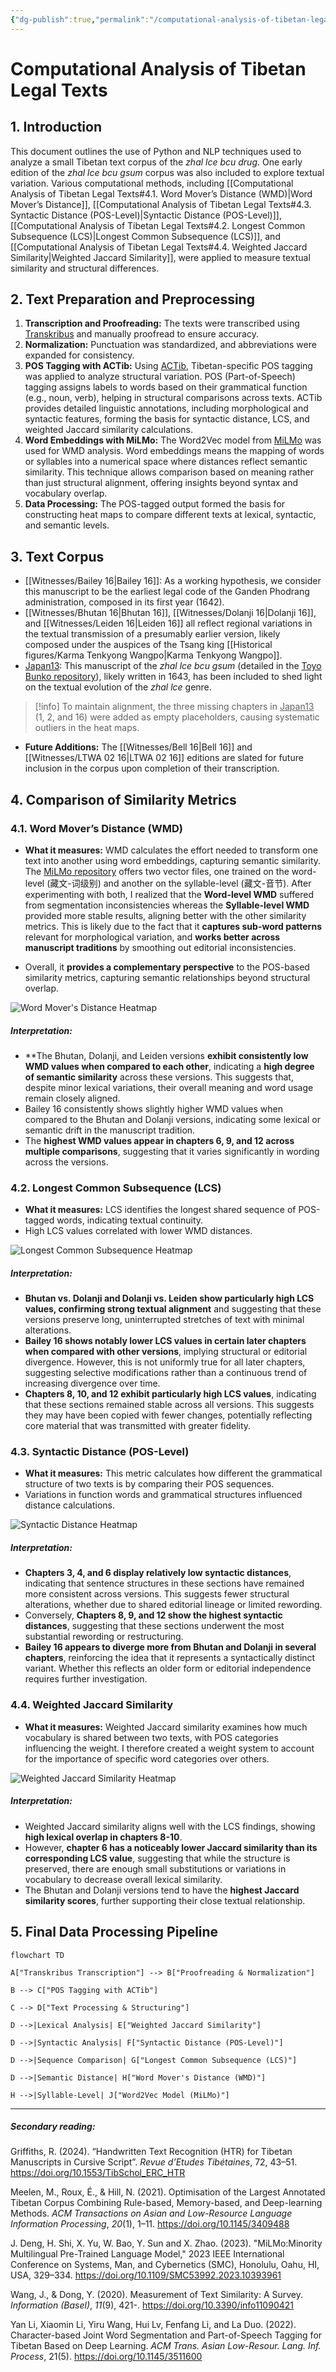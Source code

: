 ```yaml
---
{"dg-publish":true,"permalink":"/computational-analysis-of-tibetan-legal-texts/"}
---
```


# Computational Analysis of Tibetan Legal Texts
## 1. Introduction
This document outlines the use of Python and NLP techniques used to analyze a small  Tibetan text corpus of the *zhal lce bcu drug*. One early edition of the *zhal lce bcu gsum* corpus was also included to explore textual variation. 
Various computational methods, including [[Computational Analysis of Tibetan Legal Texts#4.1. Word Mover’s Distance (WMD)\|Word Mover’s Distance]], [[Computational Analysis of Tibetan Legal Texts#4.3. Syntactic Distance (POS-Level)\|Syntactic Distance (POS-Level)]], [[Computational Analysis of Tibetan Legal Texts#4.2. Longest Common Subsequence (LCS)\|Longest Common Subsequence (LCS)]], and [[Computational Analysis of Tibetan Legal Texts#4.4. Weighted Jaccard Similarity\|Weighted Jaccard Similarity]], were applied to measure textual similarity and structural differences.


## 2. Text Preparation and Preprocessing

1. **Transcription and Proofreading:** The texts were transcribed using [Transkribus](https://readcoop.eu/transkribus/) and manually proofread to ensure accuracy.
2. **Normalization:** Punctuation was standardized, and abbreviations were expanded for consistency.
3. **POS Tagging with ACTib:** Using [ACTib](https://github.com/lothelanor/actib), Tibetan-specific POS tagging was applied to analyze structural variation. POS (Part-of-Speech) tagging assigns labels to words based on their grammatical function (e.g., noun, verb), helping in structural comparisons across texts. 
   ACTib provides detailed linguistic annotations, including morphological and syntactic features, forming the basis for syntactic distance, LCS, and weighted Jaccard similarity calculations.
4. **Word Embeddings with MiLMo:** The Word2Vec model from [MiLMo](https://huggingface.co/CMLI-NLP/MiLMo) was used for WMD analysis. 
   Word embeddings means the mapping of words or syllables into a numerical space where distances reflect semantic similarity. This technique allows comparison based on meaning rather than just structural alignment, offering insights beyond syntax and vocabulary overlap.
5. **Data Processing:** The POS-tagged output formed the basis for constructing heat maps to compare different texts at lexical, syntactic, and semantic levels.


## 3. Text Corpus
- [[Witnesses/Bailey 16\|Bailey 16]]: As a working hypothesis, we consider this manuscript to be the earliest legal code of the Ganden Phodrang administration, composed in its first year (1642).
- [[Witnesses/Bhutan 16\|Bhutan 16]], [[Witnesses/Dolanji 16\|Dolanji 16]], and [[Witnesses/Leiden 16\|Leiden 16]]  all reflect regional variations in the textual transmission of a presumably earlier version, likely composed under the auspices of the Tsang king [[Historical figures/Karma Tenkyong Wangpo\|Karma Tenkyong Wangpo]].
- <u>Japan13</u>: This manuscript of the *zhal lce bcu gsum* (detailed in the [Toyo Bunko repository](https://toyo-bunko.repo.nii.ac.jp/records/7448)<u></u>), likely written in 1643, has been included to shed light on the textual evolution of the *zhal lce* genre. 

> [!info]
> To maintain alignment, the three missing chapters in <u>Japan13</u> (1, 2, and 16) were added as empty placeholders, causing systematic outliers in the heat maps. 
- **Future Additions:** The [[Witnesses/Bell 16\|Bell 16]] and [[Witnesses/LTWA 02 16\|LTWA 02 16]] editions are slated for future inclusion in the corpus upon completion of their transcription. 



## 4. Comparison of Similarity Metrics


### 4.1. Word Mover’s Distance (WMD)
- **What it measures:** WMD calculates the effort needed to transform one text into another using word embeddings, capturing semantic similarity. 
  The [MiLMo repository](https://huggingface.co/CMLI-NLP/MiLMo)  offers two vector files, one trained on the word-level (藏文-词级别) and another on the syllable-level (藏文-音节). 
  After experimenting with both, I realized that the **Word-level WMD** suffered from segmentation inconsistencies whereas the **Syllable-level WMD** provided more stable results, aligning better with the other similarity metrics. This is likely due to the fact that it **captures sub-word patterns** relevant for morphological variation, and **works better across manuscript traditions** by smoothing out editorial inconsistencies.
  
- Overall, it **provides a complementary perspective** to the POS-based similarity metrics, capturing semantic relationships beyond structural overlap.

![Word Mover's Distance Heatmap](/img/user/assets/heatmap_wmd.png)

##### Interpretation:
  - **The Bhutan, Dolanji, and Leiden versions **exhibit consistently low WMD values when compared to each other**, indicating a **high degree of semantic similarity** across these versions. This suggests that, despite minor lexical variations, their overall meaning and word usage remain closely aligned.
  - Bailey 16 consistently shows slightly higher WMD values when compared to the Bhutan and Dolanji versions, indicating some lexical or semantic drift in the manuscript tradition.
  - The **highest WMD values appear in chapters 6, 9, and 12 across multiple comparisons**, suggesting that it varies significantly in wording across the versions.


### 4.2. Longest Common Subsequence (LCS)
- **What it measures:** LCS identifies the longest shared sequence of POS-tagged words, indicating textual continuity.
- High LCS values correlated with lower WMD distances.

![Longest Common Subsequence Heatmap](/img/user/assets/heatmap_lcs.png)

##### Interpretation:
  - **Bhutan vs. Dolanji and Dolanji vs. Leiden show particularly high LCS values, confirming strong textual alignment** and suggesting that these versions preserve long, uninterrupted stretches of text with minimal alterations.
- **Bailey 16 shows notably lower LCS values in certain later chapters when compared with other versions**, implying structural or editorial divergence. However, this is not uniformly true for all later chapters, suggesting selective modifications rather than a continuous trend of increasing divergence over time.
- **Chapters 8, 10, and 12 exhibit particularly high LCS values**, indicating that these sections remained stable across all versions. This suggests they may have been copied with fewer changes, potentially reflecting core material that was transmitted with greater fidelity.


### 4.3. Syntactic Distance (POS-Level)
- **What it measures:** This metric calculates how different the grammatical structure of two texts is by comparing their POS sequences.
- Variations in function words and grammatical structures influenced distance calculations.

![Syntactic Distance Heatmap](/img/user/assets/heatmap_syntactic_distance.png)

##### Interpretation:
  - **Chapters 3, 4, and 6 display relatively low syntactic distances**, indicating that sentence structures in these sections have remained more consistent across versions. This suggests fewer structural alterations, whether due to shared editorial lineage or limited rewording.
  - Conversely, **Chapters 8, 9, and 12 show the highest syntactic distances**, suggesting that these sections underwent the most substantial rewording or restructuring.
  - **Bailey 16 appears to diverge more from Bhutan and Dolanji in several chapters**, reinforcing the idea that it represents a syntactically distinct variant. Whether this reflects an older form or editorial independence requires further investigation.


### 4.4. Weighted Jaccard Similarity
- **What it measures:** Weighted Jaccard similarity examines how much vocabulary is shared between two texts, with POS categories influencing the weight.  I therefore created a weight system to account for the importance of specific word categories over others.

![Weighted Jaccard Similarity Heatmap](/img/user/assets/heatmap_weighted_jaccard.png)

##### Interpretation:
  - Weighted Jaccard similarity aligns well with the LCS findings, showing **high lexical overlap in chapters 8-10**.
  - However, **chapter 6 has a noticeably lower Jaccard similarity than its corresponding LCS value**, suggesting that while the structure is preserved, there are enough small substitutions or variations in vocabulary to decrease overall lexical similarity.
  - The Bhutan and Dolanji versions tend to have the **highest Jaccard similarity scores**, further supporting their close textual relationship.


## 5. Final Data Processing Pipeline

```mermaid
flowchart TD

A["Transkribus Transcription"] --> B["Proofreading & Normalization"]

B --> C["POS Tagging with ACTib"]

C --> D["Text Processing & Structuring"]

D -->|Lexical Analysis| E["Weighted Jaccard Similarity"]

D -->|Syntactic Analysis| F["Syntactic Distance (POS-Level)"]

D -->|Sequence Comparison| G["Longest Common Subsequence (LCS)"]

D -->|Semantic Distance| H["Word Mover's Distance (WMD)"]

H -->|Syllable-Level| J["Word2Vec Model (MiLMo)"]
```
---
##### Secondary reading:

Griffiths, R. (2024). “Handwritten Text Recognition (HTR) for Tibetan Manuscripts in Cursive Script”. *Revue d’Etudes Tibétaines*, 72, 43–51. https://doi.org/10.1553/TibSchol_ERC_HTR

Meelen, M., Roux, É., & Hill, N. (2021). Optimisation of the Largest Annotated Tibetan Corpus Combining Rule-based, Memory-based, and Deep-learning Methods. _ACM Transactions on Asian and Low-Resource Language Information Processing_, _20_(1), 1–11. https://doi.org/10.1145/3409488

J. Deng, H. Shi, X. Yu, W. Bao, Y. Sun and X. Zhao. (2023). "MiLMo:Minority Multilingual Pre-Trained Language Model," 2023 IEEE International Conference on Systems, Man, and Cybernetics (SMC), Honolulu, Oahu, HI, USA, 329–334. https://doi.org/10.1109/SMC53992.2023.10393961

Wang, J., & Dong, Y. (2020). Measurement of Text Similarity: A Survey. _Information (Basel)_, _11_(9), 421-. https://doi.org/10.3390/info11090421

Yan Li, Xiaomin Li, Yiru Wang, Hui Lv, Fenfang Li, and La Duo. (2022). Character-based Joint Word Segmentation and Part-of-Speech Tagging for Tibetan Based on Deep Learning. *ACM Trans. Asian Low-Resour. Lang. Inf. Process*, 21(5). https://doi.org/10.1145/3511600